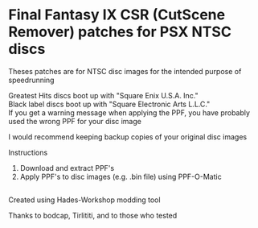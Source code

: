 # Final Fantasy IX CSR (CutScene Remover) patches for PSX NTSC discs
Theses patches are for NTSC disc images for the intended purpose of speedrunning

Greatest Hits discs boot up with "Square Enix U.S.A. Inc."
<br>Black label discs boot up with "Square Electronic Arts L.L.C."
<br>If you get a warning message when applying the PPF, you have probably used the wrong PPF for your disc image

I would recommend keeping backup copies of your original disc images
<br>

Instructions
1. Download and extract PPF's
2. Apply PPF's to disc images (e.g. .bin file) using PPF-O-Matic

##
Created using Hades-Workshop modding tool

Thanks to bodcap, Tirlititi, and to those who tested
